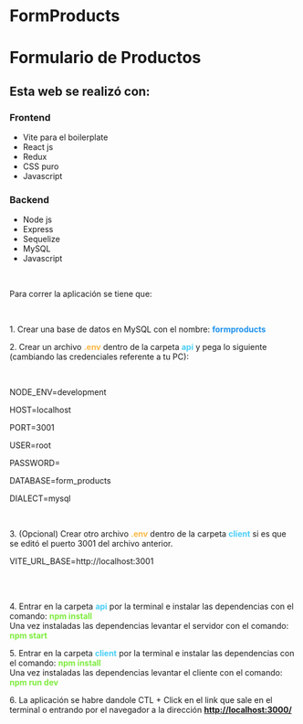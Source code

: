 # FormProducts

<h1>Formulario de Productos</h1>

<h2>Esta web se realizó con: </h2>
<h3>Frontend</h3>
<ul>
<li>Vite para el boilerplate</li>
<li>React js</li>
<li>Redux</li>
<li>CSS puro</li>
<li>Javascript</li>
</ul>
<h3>Backend</h3>
<ul>
<li>Node js</li>
<li>Express</li>
<li>Sequelize</li>
<li>MySQL</li>
<li>Javascript</li>
</ul>
</br>
<p>Para correr la aplicación se tiene que: </p></br>
<p>1. Crear una base de datos en MySQL con el nombre: <FONT COLOR="#1F92ED"><b>formproducts</b></FONT>
<p>2. Crear un archivo <FONT COLOR="#FAB844"><b>.env</b></FONT> dentro de la carpeta <FONT COLOR="#47CEF6"><b>api</b></FONT> y pega lo siguiente (cambiando las credenciales referente a tu PC):</p></br>

<p>NODE_ENV=development</p>
<p>HOST=localhost</p>
<p>PORT=3001</p>
<p>USER=root</p>
<p>PASSWORD=</p>
<p>DATABASE=form_products</p>
<p>DIALECT=mysql</p>

</br>
<p>3. (Opcional) Crear otro archivo <FONT COLOR="#FAB844"><b>.env</b></FONT> dentro de la carpeta <FONT COLOR="#47CEF6"><b>client</b></FONT> si es que se editó el puerto 3001 del archivo anterior.</p>
<p>
VITE_URL_BASE=http://localhost:3001
</p>
</br>
</br>
<p>4. Entrar en la carpeta <FONT COLOR="#47CEF6"><b>api</b></FONT> por la terminal e  instalar las dependencias con el comando: <FONT COLOR="#7DEC3D"><b>npm install</b></FONT> </br>Una vez instaladas las dependencias levantar el servidor con el comando: <FONT COLOR="#7DEC3D"><b>npm start</b></FONT></p>
<p>5. Entrar en la carpeta <FONT COLOR="#47CEF6"><b>client</b></FONT> por la terminal e  instalar las dependencias con el comando: <FONT COLOR="#7DEC3D"><b>npm install</b></FONT> </br>Una vez instaladas las dependencias levantar el cliente con el comando: <FONT COLOR="#7DEC3D"><b>npm run dev</b></FONT></p>

<p>6. La aplicación se habre dandole CTL + Click en el link que sale en el terminal o entrando por el navegador a la dirección <FONT COLOR="#3386F0"><a href="http://localhost:3000/" target="_blank"><b>http://localhost:3000/</b></a></FONT></p>
